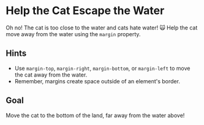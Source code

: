 # Help the Cat Escape the Water

Oh no! The cat is too close to the water and cats hate water! 🙀 Help the cat move away from the water using the `margin` property.

## Hints

- Use `margin-top`, `margin-right`, `margin-bottom`, or `margin-left` to move the cat away from the water.
- Remember, margins create space outside of an element's border.

## Goal

Move the cat to the bottom of the land, far away from the water above!
